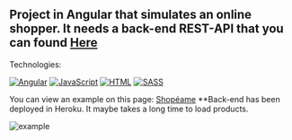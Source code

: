 ## Project in Angular that simulates an online shopper. It needs a back-end REST-API that you can found [Here](https://github.com/aestebance/shopeame-backend)

Technologies:

[![Angular](https://img.shields.io/badge/Angular-DD0031?style=for-the-badge&logo=Angular&logoColor=white&labelColor=101010)]()
[![JavaScript](https://img.shields.io/badge/JavaScript-F7DF1E?style=for-the-badge&logo=javascript&logoColor=white&labelColor=101010)]()
[![HTML](https://img.shields.io/badge/HTML5-E34F26?style=for-the-badge&logo=HTML5&logoColor=white&labelColor=101010)]()
[![SASS](https://img.shields.io/badge/SASS-CC6699?style=for-the-badge&logo=SASS&logoColor=white&labelColor=101010)]()

You can view an example on this page: [Shopéame](http://shopeame.aestebanceldran.com/) **Back-end has been deployed in Heroku. It maybe takes a long time to load products.

![example](https://github.com/aestebance/shoepeame-frontend-Angular/blob/master/example.png)
